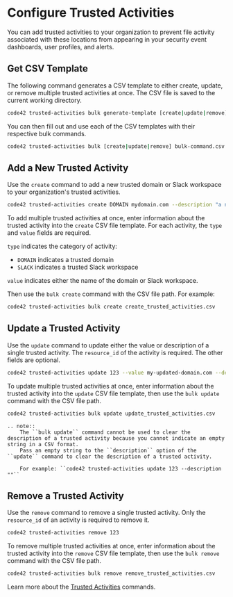 # Configure Trusted Activities

You can add trusted activities to your organization to prevent file activity associated with these locations from appearing in your security event dashboards, user profiles, and alerts.

## Get CSV Template

The following command generates a CSV template to either create, update, or remove multiple trusted activities at once.  The CSV file is saved to the current working directory.
```bash
code42 trusted-activities bulk generate-template [create|update|remove]
```

You can then fill out and use each of the CSV templates with their respective bulk commands.
```bash
code42 trusted-activities bulk [create|update|remove] bulk-command.csv
```

## Add a New Trusted Activity

Use the `create` command to add a new trusted domain or Slack workspace to your organization's trusted activities.
```bash
code42 trusted-activities create DOMAIN mydomain.com --description "a new trusted activity"
```

To add multiple trusted activities at once, enter information about the trusted activity into the `create` CSV file template.
For each activity, the `type` and `value` fields are required.

   `type` indicates the category of activity:
   - `DOMAIN` indicates a trusted domain
   - `SLACK` indicates a trusted Slack workspace

   `value` indicates either the name of the domain or Slack workspace.

Then use the `bulk create` command with the CSV file path. For example:
```bash
code42 trusted-activities bulk create create_trusted_activities.csv
```

## Update a Trusted Activity

Use the `update` command to update either the value or description of a single trusted activity. The `resource_id` of the activity is required.  The other fields are optional.

```bash
code42 trusted-activities update 123 --value my-updated-domain.com --description "an updated trusted activity"
```

To update multiple trusted activities at once, enter information about the trusted activity into the `update` CSV file template, then use the `bulk update` command with the CSV file path.

```bash
code42 trusted-activities bulk update update_trusted_activities.csv
```

```eval_rst
.. note::
    The ``bulk update`` command cannot be used to clear the description of a trusted activity because you cannot indicate an empty string in a CSV format.
    Pass an empty string to the ``description`` option of the ``update`` command to clear the description of a trusted activity.

    For example: ``code42 trusted-activities update 123 --description ""``
```

## Remove a Trusted Activity

Use the `remove` command to remove a single trusted activity.  Only the `resource_id` of an activity is required to remove it.

```bash
code42 trusted-activities remove 123
```

To remove multiple trusted activities at once, enter information about the trusted activity into the `remove` CSV file template, then use the `bulk remove` command with the CSV file path.

```bash
code42 trusted-activities bulk remove remove_trusted_activities.csv
```

Learn more about the [Trusted Activities](../commands/trustedactivities.md) commands.
